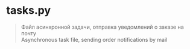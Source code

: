 # tasks.py
> Файл асинхронной задачи, отправка уведомлений о заказе на почту<br/>
> Asynchronous task file, sending order notifications by mail
